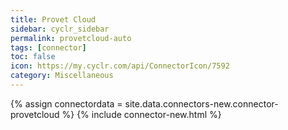 ```yaml
---
title: Provet Cloud
sidebar: cyclr_sidebar
permalink: provetcloud-auto
tags: [connector]
toc: false
icon: https://my.cyclr.com/api/ConnectorIcon/7592
category: Miscellaneous
---
```

{% assign connectordata = site.data.connectors-new.connector-provetcloud %}
{% include connector-new.html %}	